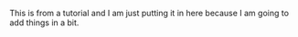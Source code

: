 This is from a tutorial and I am just putting it in here because I am going to add things in a bit.
